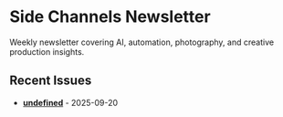 # Side Channels Newsletter

Weekly newsletter covering AI, automation, photography, and creative production insights.

## Recent Issues

- **[undefined](./newsletters/2025-09-20_SideChannels.html)** - 2025-09-20
